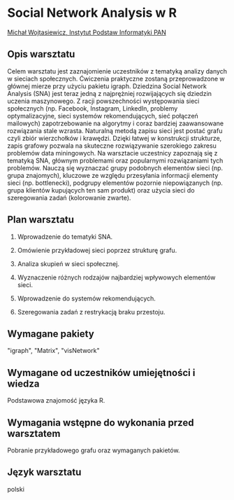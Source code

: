# Social Network Analysis w R

[Michał Wojtasiewicz, Instytut Podstaw Informatyki PAN]()

## Opis warsztatu 


Celem warsztatu jest zaznajomienie uczestników z tematyką analizy danych w sieciach społecznych. Ćwiczenia praktyczne zostaną przeprowadzone w głównej mierze przy użyciu pakietu igraph. Dziedzina Social Network Analysis (SNA) jest teraz jedną z najprężniej rozwijających się dziedzin uczenia maszynowego. Z racji powszechności występowania sieci społecznych (np. Facebook, Instagram, LinkedIn, problemy optymalizacyjne, sieci systemów rekomendujących, sieć połączeń mailowych) zapotrzebowanie na algorytmy i coraz bardziej zaawansowane rozwiązania stale wzrasta. 
Naturalną metodą zapisu sieci jest postać grafu czyli zbiór wierzchołków i krawędzi. Dzięki łatwej w konstrukcji strukturze, zapis grafowy pozwala na skuteczne rozwiązywanie szerokiego zakresu problemów data miningowych. Na warsztacie uczestnicy zapoznają się z tematyką SNA, głównym problemami oraz popularnymi rozwiązaniami tych problemów. Nauczą się wyznaczać grupy podobnych elementów sieci (np. grupa znajomych), kluczowe ze względu przesyłania informacji elementy sieci (np. bottlenecki), podgrupy elementów pozornie niepowiązanych (np. grupa klientów kupujących ten sam produkt) oraz użycia sieci do szeregowania zadań (kolorowanie zwarte). 

## Plan warsztatu 

1) Wprowadzenie do tematyki SNA.

2) Omówienie przykładowej sieci poprzez strukturę grafu.

3) Analiza skupień w sieci społecznej.

4) Wyznaczenie różnych rodzajów najbardziej wpływowych elementów sieci.

5) Wprowadzenie do systemów rekomendujących.

6) Szeregowania zadań z restrykacją braku przestoju.


## Wymagane pakiety 



"igraph", "Matrix", "visNetwork"

## Wymagane od uczestników umiejętności i wiedza 

Podstawowa znajomość języka R.

## Wymagania wstępne do wykonania przed warsztatem 

Pobranie przykładowego grafu oraz wymaganych pakietów.

## Język warsztatu 

polski
